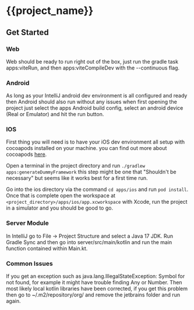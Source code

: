 # {{project_name}}

## Get Started

### Web

Web should be ready to run right out of the box, just run the gradle task apps:viteRun, and then apps:viteCompileDev with the --continuous flag.

### Android

As long as your IntelliJ android dev environment is all configured and ready then Android should also run without any issues when first opening the project just select the apps Android build config, select an android device (Real or Emulator) and hit the run button.


### IOS

First thing you will need is to have your iOS dev environment all setup with cocoapods installed on your machine. you can find out more about cocoapods [here](https://guides.cocoapods.org/using/getting-started.html).

Open a terminal in the project directory and run `./gradlew apps:generateDummyFramework` this step might be one that "Shouldn't be necessary" but seems like it works best for a first time run.

Go into the ios directory via the command `cd apps/ios` and run `pod install`.  Once that is complete open the workspace at `<project_directory>/apps/ios/app.xcworkspace` with Xcode, run the project in a simulator and you should be good to go.

### Server Module

In IntelliJ go to File -> Project Structure  and select a Java 17 JDK.  Run Gradle Sync and then go into server/src/main/kotlin and run the main function contained within Main.kt.

### Common Issues

If you get an exception such as java.lang.IllegalStateException: Symbol for <StandardLibraryClass> not found, for example it might have trouble finding Any or Number.
Then most likely local kotlin libraries have been corrected, if you get this problem then go to ~/.m2/repository/org/  and remove the jetbrains folder and run again.